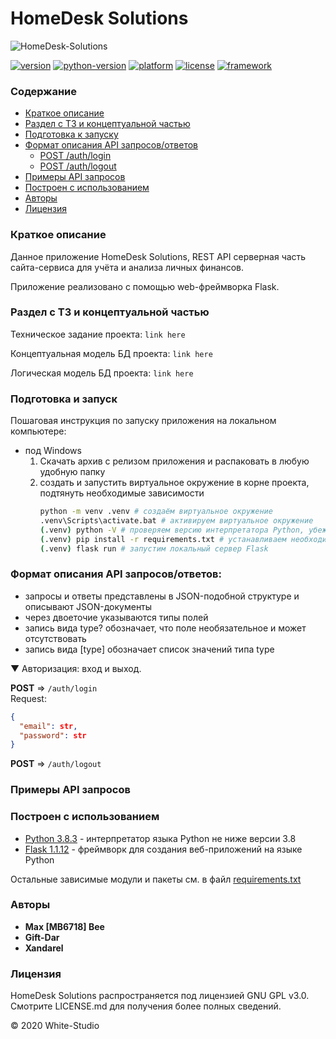 # HomeDesk Solutions

![HomeDesk-Solutions]()

[![version](https://img.shields.io/badge/Version-BETA-BrightGreen)](https://github.com/MB6718/HomeDesk-Solutions)
[![python-version](https://img.shields.io/badge/Python-v3.8-blue)](https://www.python.org/downloads/release/python-383rc1/)
[![platform](https://img.shields.io/badge/platform-windows%20%7C%20linux%20%7C%20macos-LightGray)](https://ru.wikipedia.org/wiki/%D0%9A%D1%80%D0%BE%D1%81%D1%81%D0%BF%D0%BB%D0%B0%D1%82%D1%84%D0%BE%D1%80%D0%BC%D0%B5%D0%BD%D0%BD%D0%BE%D1%81%D1%82%D1%8C)
[![license](https://img.shields.io/badge/license-GPL_v3.0-yellow)](https://github.com/MB6718/HomeDesk-Solutions/blob/master/LICENSE)
[![framework](https://img.shields.io/badge/framework-Flask_1.1.12-ff69b4)](https://flask.palletsprojects.com/en/1.1.x/)

### Содержание
* [Краткое описание](#description)
* [Раздел с ТЗ и концептуальной частью](#concept)
* [Подготовка к запуску](#firstrun)
* [Формат описания API запросов/ответов](#apiformat)
	* [POST /auth/login](#login)
	* [POST /auth/logout](#logout)
* [Примеры API запросов](#example)
* [Построен с использованием](#build_with)
* [Авторы](#authors)
* [Лицензия](#license)

### Краткое описание <a name="description"></a>
Данное приложение HomeDesk Solutions, REST API cерверная часть сайта-сервиса для учёта и анализа личных финансов.

Приложение реализовано с помощью web-фреймворка Flask.

### Раздел с ТЗ и концептуальной частью <a name="consept"></a>
Техническое задание проекта:
`link here`

Концептуальная модель БД проекта:
`link here`

Логическая модель БД проекта:
`link here`

### Подготовка и запуск <a name="firstrun"></a>
Пошаговая инструкция по запуску приложения на локальном компьютере:
* под Windows
	1. Скачать архив с релизом приложения и распаковать в любую удобную папку
	2. создать и запустить виртуальное окружение в корне проекта, подтянуть необходимые зависимости
		```bash
		python -m venv .venv # создаём виртуальное окружение
		.venv\Scripts\activate.bat # активируем виртуальное окружение
		(.venv) python -V # проверяем версию интерпретатора Python, убеждаясь в работе окружения
		(.venv) pip install -r requirements.txt # устанавливаем необходимые пакеты и формируем зависимости
		(.venv) flask run # запустим локальный сервер Flask
		```

### Формат описания API запросов/ответов: <a name="apiformat"></a>
* запросы и ответы представлены в JSON-подобной структуре и описывают JSON-документы
* через двоеточие указываются типы полей
* запись вида type? обозначает, что поле необязательное и может отсутствовать
* запись вида [type] обозначает список значений типа type

<a name="login"></a> 
&#9660; Авторизация: вход и выход.  

**POST** &rArr; `/auth/login`  
Request:
```json
{
  "email": str,
  "password": str
}
```
<a name="logout"></a>
**POST** &rArr; `/auth/logout`

### Примеры API запросов <a name="example"></a>

  
### Построен с использованием <a name="build_with"></a>

* [Python 3.8.3](https://img.shields.io/badge/Python-v3.8-blue) - интерпретатор языка Python не ниже версии 3.8
* [Flask 1.1.12](https://img.shields.io/badge/framework-Flask_1.1.12-ff69b4) - фреймворк для создания веб-приложений на языке Python

Остальные зависимые модули и пакеты см. в файл [requirements.txt]()

### Авторы <a name="authors"></a>

* __Max [MB6718] Bee__
* __Gift-Dar__
* __Xandarel__

### Лицензия <a name="license"></a>

HomeDesk Solutions распространяется под лицензией GNU GPL v3.0. Смотрите LICENSE.md для получения более полных сведений.

&copy; 2020 White-Studio